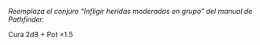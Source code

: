 _Reemplaza el conjuro “Infligir heridas moderadas en grupo” del manual de Pathfinder._

Cura 2d8 + Pot ×1.5
